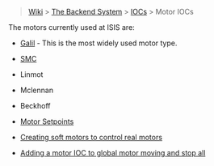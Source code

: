 > [Wiki](Home) > [The Backend System](The-Backend-System) > [IOCs](IOCs) > Motor IOCs

The motors currently used at ISIS are:
* [Galil](Galil) - This is the most widely used motor type.
* [SMC](SMC)
* Linmot
* Mclennan
* Beckhoff


* [Motor Setpoints](Motor-SetPoints)

* [Creating soft motors to control real motors](Creating-soft-motors-to-control-real-motors)

* [Adding a motor IOC to global motor moving and stop all](Adding-motor-IOC-to-global-motor-moving-and-stop-all)